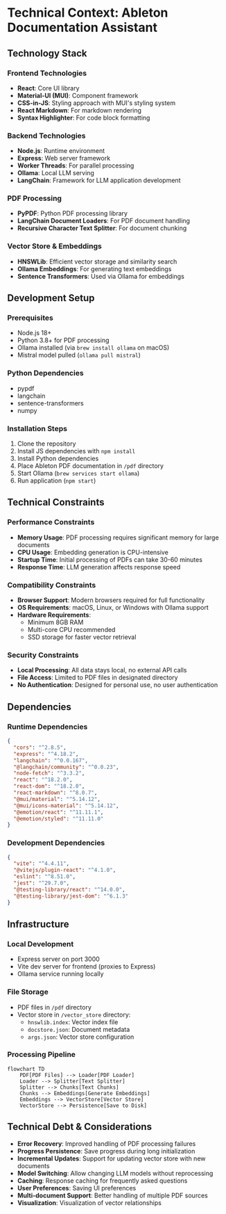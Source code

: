 # Technical Context: Ableton Documentation Assistant

## Technology Stack

### Frontend Technologies
- **React**: Core UI library
- **Material-UI (MUI)**: Component framework
- **CSS-in-JS**: Styling approach with MUI's styling system
- **React Markdown**: For markdown rendering
- **Syntax Highlighter**: For code block formatting

### Backend Technologies
- **Node.js**: Runtime environment
- **Express**: Web server framework
- **Worker Threads**: For parallel processing
- **Ollama**: Local LLM serving
- **LangChain**: Framework for LLM application development

### PDF Processing
- **PyPDF**: Python PDF processing library
- **LangChain Document Loaders**: For PDF document handling
- **Recursive Character Text Splitter**: For document chunking

### Vector Store & Embeddings
- **HNSWLib**: Efficient vector storage and similarity search
- **Ollama Embeddings**: For generating text embeddings
- **Sentence Transformers**: Used via Ollama for embeddings

## Development Setup

### Prerequisites
- Node.js 18+
- Python 3.8+ for PDF processing
- Ollama installed (via `brew install ollama` on macOS)
- Mistral model pulled (`ollama pull mistral`)

### Python Dependencies
- pypdf
- langchain
- sentence-transformers
- numpy

### Installation Steps
1. Clone the repository
2. Install JS dependencies with `npm install`
3. Install Python dependencies
4. Place Ableton PDF documentation in `/pdf` directory
5. Start Ollama (`brew services start ollama`)
6. Run application (`npm start`)

## Technical Constraints

### Performance Constraints
- **Memory Usage**: PDF processing requires significant memory for large documents
- **CPU Usage**: Embedding generation is CPU-intensive
- **Startup Time**: Initial processing of PDFs can take 30-60 minutes
- **Response Time**: LLM generation affects response speed

### Compatibility Constraints
- **Browser Support**: Modern browsers required for full functionality
- **OS Requirements**: macOS, Linux, or Windows with Ollama support
- **Hardware Requirements**: 
  - Minimum 8GB RAM
  - Multi-core CPU recommended
  - SSD storage for faster vector retrieval

### Security Constraints
- **Local Processing**: All data stays local, no external API calls
- **File Access**: Limited to PDF files in designated directory
- **No Authentication**: Designed for personal use, no user authentication

## Dependencies

### Runtime Dependencies
```json
{
  "cors": "^2.8.5",
  "express": "^4.18.2",
  "langchain": "^0.0.167",
  "@langchain/community": "^0.0.23",
  "node-fetch": "^3.3.2",
  "react": "^18.2.0",
  "react-dom": "^18.2.0",
  "react-markdown": "^8.0.7",
  "@mui/material": "^5.14.12",
  "@mui/icons-material": "^5.14.12",
  "@emotion/react": "^11.11.1",
  "@emotion/styled": "^11.11.0"
}
```

### Development Dependencies
```json
{
  "vite": "^4.4.11",
  "@vitejs/plugin-react": "^4.1.0",
  "eslint": "^8.51.0",
  "jest": "^29.7.0",
  "@testing-library/react": "^14.0.0",
  "@testing-library/jest-dom": "^6.1.3"
}
```

## Infrastructure

### Local Development
- Express server on port 3000
- Vite dev server for frontend (proxies to Express)
- Ollama service running locally

### File Storage
- PDF files in `/pdf` directory
- Vector store in `/vector_store` directory:
  - `hnswlib.index`: Vector index file
  - `docstore.json`: Document metadata
  - `args.json`: Vector store configuration

### Processing Pipeline
```mermaid
flowchart TD
    PDF[PDF Files] --> Loader[PDF Loader]
    Loader --> Splitter[Text Splitter]
    Splitter --> Chunks[Text Chunks]
    Chunks --> Embeddings[Generate Embeddings]
    Embeddings --> VectorStore[Vector Store]
    VectorStore --> Persistence[Save to Disk]
```

## Technical Debt & Considerations

- **Error Recovery**: Improved handling of PDF processing failures
- **Progress Persistence**: Save progress during long initialization
- **Incremental Updates**: Support for updating vector store with new documents
- **Model Switching**: Allow changing LLM models without reprocessing
- **Caching**: Response caching for frequently asked questions
- **User Preferences**: Saving UI preferences
- **Multi-document Support**: Better handling of multiple PDF sources
- **Visualization**: Visualization of vector relationships